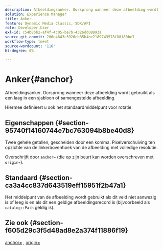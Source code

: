 ```yaml
---
description: Afbeeldingsanker. Oorsprong wanneer deze afbeelding wordt gebruikt als een laag in een sjabloon of samengestelde afbeelding.
solution: Experience Manager
title: Anker
feature: Dynamic Media Classic, SDK/API
role: Developer,User
exl-id: c54b8bb2-af4f-4c05-be7b-4326dd08993a
source-git-commit: 206e4643e3926cb85b4be2189743578f88180be7
workflow-type: tm+mt
source-wordcount: '116'
ht-degree: 0%

---
```


# Anker{#anchor}

Afbeeldingsanker. Oorsprong wanneer deze afbeelding wordt gebruikt als een laag in een sjabloon of samengestelde afbeelding.

Hiermee definieert u ook het standaardmiddelpunt voor rotatie.

## Eigenschappen {#section-95740f14160744e7bc763094b8be40d8}

Twee gehele getallen, gescheiden door een komma. Pixelverschuiving ten opzichte van de linkerbovenhoek van de afbeelding met volledige resolutie.

Overschrijft door `anchor=` (die op zijn beurt kan worden overschreven met `origin=`).

## Standaard {#section-ca3a4cc837d643519eff15951f2b47a1}

Het middelpunt van de afbeelding wordt gebruikt als dit veld niet aanwezig is of leeg is en als dit een geldige afbeeldingsrecord is (bijvoorbeeld als `catalog::Path` geldig is).

## Zie ook {#section-f605d29c3f5d48ad8e2a374f11886f19}

[anchor=](/help/aem-is-ir-api/is-api/http-ref/image-serving-api-ref/c-http-protocol-reference/c-command-reference/r-anchor.md) ,  [origin=](/help/aem-is-ir-api/is-api/http-ref/image-serving-api-ref/c-http-protocol-reference/c-command-reference/r-origin.md)
